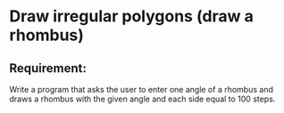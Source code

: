 # Draw irregular polygons (draw a rhombus)

## Requirement:

Write a program that asks the user to enter one angle of a rhombus and draws a rhombus with the given angle and each side equal to 100 steps.  
